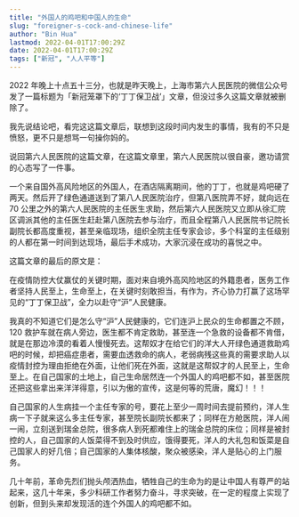```yaml
---
title: "外国人的鸡吧和中国人的生命"
slug: "foreigner-s-cock-and-chinese-life"
author: "Bin Hua"
lastmod: 2022-04-01T17:00:29Z
date: 2022-04-01T17:00:29Z
tags: ["新冠", "人人平等"]
---
```


2022 年晚上十点五十三分，也就是昨天晚上，上海市第六人民医院的微信公众号发了一篇标题为「新冠笼罩下的‘丁丁保卫战’」文章，但没过多久这篇文章就被删除了。

我先说结论吧，看完这这篇文章后，联想到这段时间内发生的事情，我有的不只是愤怒，更不只是想骂一句操你妈的。

说回第六人民医院的这篇文章，在这篇文章里，第六人民医院以很自豪，邀功请赏的心态写了一件事。

一个来自国外高风险地区的外国人，在酒店隔离期间，他的丁丁，也就是鸡吧硬了两天。然后开了绿色通道送到了第八人民医院治疗，但第八医院弄不好，就向远在 70 公里之外的第六人民医院的主任医生求助，然后第六人民医院又立即从徐汇院区调派其他的主任医生赶赴第八医院去参与治疗，而且全程第八人民医院书记院长副院长都高度重视，甚至亲临现场，组织全院主任专家会诊，多个科室的主任级别的人都在第一时间到达现场，最后手术成功，大家沉浸在成功的喜悦之中。

这篇文章的最后的原文是：

在疫情防控大仗赢仗的关键时期，面对来自境外高风险地区的外籍患者，医务工作者坚持人民至上，生命至上，在关键时刻敢担当，有作为，齐心协力打赢了这场罕见的“丁丁保卫战”，全力以赴守“沪”人民健康。

我真的不知道它们是怎么守“沪”人民健康的，它们连沪上民众的生命都置之不顾，120 救护车就在病人旁边，医生都不肯定救助，甚至连一个急救的设备都不肯借，就是在那边冷漠的看着人慢慢死去。这帮奴才在给它们的洋大人开绿色通道救助鸡吧的时候，却把癌症患者，需要血透救命的病人，老弱病残这些真的需要求助人以疫情封控为理由拒绝在外面，让他们死在外面，这就是这帮奴才的人民至上，生命至上。在自己国家的土地上，自己生命居然连一个外国人的鸡吧都不如，甚至医院还把这些拿出来洋洋得意，引以为傲的宣传，这是何等的荒唐，魔幻！！！

自己国家的人生病挂一个主任专家的号，要花上至少一周时间去提前预约，洋人生病一下子就来这么多主任专家，甚至院长副院长都来了；同样在方舱医院，洋人闹一闹，立刻送到瑞金总院，很多病人到死都难住上的瑞金总院的床位；同样是被封控的人，自己国家的人饭菜得不到及时供应，饿得要死，洋人的大礼包和饭菜是自己国家人的好几倍；自己国家的人集体核酸，聚众被感染，洋人是贴心的上门服务。

几十年前，革命先烈们抛头颅洒热血，牺牲自己的生命为的是让中国人有尊严的站起来，这几十年来，多少科研工作者努力奋斗，寻求突破，在一定的程度上实现了创新，但到头来却发现活的连个外国人的鸡吧都不如。

